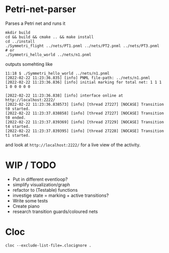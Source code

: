# Petri-net-parser
Parses a Petri net and runs it

```
mkdir build
cd && build && cmake .. && make install
cd ../install
./Symmetri_flight ../nets/PT1.pnml ../nets/PT2.pnml ../nets/PT3.pnml
# or
./Symmetri_hello_world ../nets/n1.pnml
```
outputs somehting like

```
11:18 $ ./Symmetri_hello_world ../nets/n1.pnml
[2022-02-22 11:23:36.835] [info] PNML file-path: ../nets/n1.pnml
[2022-02-22 11:23:36.836] [info] initial marking for total net: 1 1 1 1 0 0 0 0 0

[2022-02-22 11:23:36.838] [info] interface online at http://localhost:2222/
[2022-02-22 11:23:36.838573] [info] [thread 27227] [NOCASE] Transition t0 started.
[2022-02-22 11:23:37.838858] [info] [thread 27227] [NOCASE] Transition t0 ended.
[2022-02-22 11:23:37.839369] [info] [thread 27229] [NOCASE] Transition t4 started.
[2022-02-22 11:23:37.839395] [info] [thread 27228] [NOCASE] Transition t1 started.

```

and look at `http://localhost:2222/` for a live view of the activity.


# WIP / TODO

- Put in different eventloop?
- simplify visualization/graph
- refactor to (Testable) functions
- investige state = marking + active transitions?
- Write some tests
- Create piano
- research transition guards/coloured nets
# Cloc

```
cloc --exclude-list-file=.clocignore .
```
